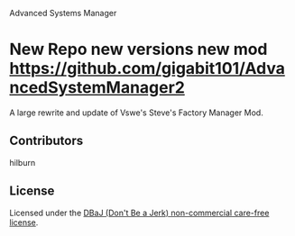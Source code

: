 Advanced Systems Manager

New Repo new versions new mod https://github.com/gigabit101/AdvancedSystemManager2
=========
A large rewrite and update of Vswe's Steve's Factory Manager Mod.

## Contributors
hilburn

## License
Licensed under the [DBaJ (Don't Be a Jerk) non-commercial care-free license](https://github.com/hilburn/NotEnoughResources/blob/master/LICENSE.md).
